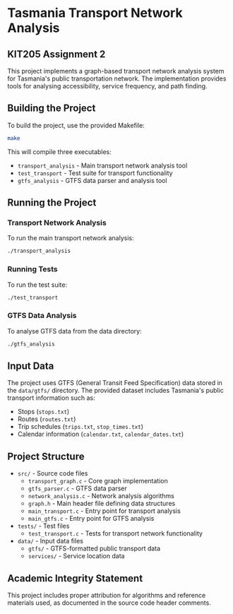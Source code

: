 # Tasmania Transport Network Analysis
## KIT205 Assignment 2

This project implements a graph-based transport network analysis system for Tasmania's public transportation network. The implementation provides tools for analysing accessibility, service frequency, and path finding.

## Building the Project

To build the project, use the provided Makefile:

```bash
make
```

This will compile three executables:
- `transport_analysis` - Main transport network analysis tool
- `test_transport` - Test suite for transport functionality
- `gtfs_analysis` - GTFS data parser and analysis tool

## Running the Project

### Transport Network Analysis

To run the main transport network analysis:

```bash
./transport_analysis
```

### Running Tests

To run the test suite:

```bash
./test_transport
```

### GTFS Data Analysis

To analyse GTFS data from the data directory:

```bash
./gtfs_analysis
```

## Input Data

The project uses GTFS (General Transit Feed Specification) data stored in the `data/gtfs/` directory. The provided dataset includes Tasmania's public transport information such as:

- Stops (`stops.txt`)
- Routes (`routes.txt`) 
- Trip schedules (`trips.txt`, `stop_times.txt`)
- Calendar information (`calendar.txt`, `calendar_dates.txt`)

## Project Structure

- `src/` - Source code files
  - `transport_graph.c` - Core graph implementation
  - `gtfs_parser.c` - GTFS data parser
  - `network_analysis.c` - Network analysis algorithms
  - `graph.h` - Main header file defining data structures
  - `main_transport.c` - Entry point for transport analysis
  - `main_gtfs.c` - Entry point for GTFS analysis
- `tests/` - Test files
  - `test_transport.c` - Tests for transport network functionality
- `data/` - Input data files
  - `gtfs/` - GTFS-formatted public transport data
  - `services/` - Service location data

## Academic Integrity Statement

This project includes proper attribution for algorithms and reference materials used, as documented in the source code header comments. 
